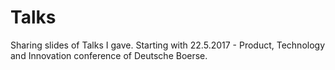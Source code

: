 # Talks

Sharing slides of Talks I gave. 
Starting with 22.5.2017 - Product, Technology and Innovation conference of Deutsche Boerse.
